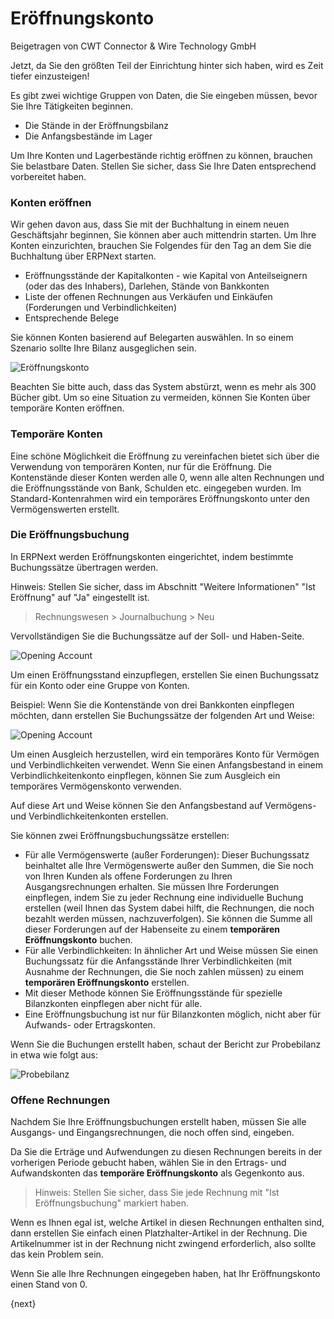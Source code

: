 # Eröffnungskonto
<span class="text-muted contributed-by">Beigetragen von CWT Connector & Wire Technology GmbH</span>

Jetzt, da Sie den größten Teil der Einrichtung hinter sich haben, wird es Zeit tiefer einzusteigen!

Es gibt zwei wichtige Gruppen von Daten, die Sie eingeben müssen, bevor Sie Ihre Tätigkeiten beginnen.

* Die Stände in der Eröffnungsbilanz
* Die Anfangsbestände im Lager

Um Ihre Konten und Lagerbestände richtig eröffnen zu können, brauchen Sie belastbare Daten. Stellen Sie sicher, dass Sie Ihre Daten entsprechend vorbereitet haben.

### Konten eröffnen

Wir gehen davon aus, dass Sie mit der Buchhaltung in einem neuen Geschäftsjahr beginnen, Sie können aber auch mittendrin starten. Um Ihre Konten einzurichten, brauchen Sie Folgendes für den Tag an dem Sie die Buchhaltung über ERPNext starten.

* Eröffnungsstände der Kapitalkonten - wie Kapital von Anteilseignern (oder das des Inhabers), Darlehen, Stände von Bankkonten
* Liste der offenen Rechnungen aus Verkäufen und Einkäufen (Forderungen und Verbindlichkeiten)
* Entsprechende Belege

Sie können Konten basierend auf Belegarten auswählen. In so einem Szenario sollte Ihre Bilanz ausgeglichen sein.

<img class="screenshot" alt="Eröffnungskonto" src="/assets/erpnext_docs/assets/img/accounts/opening-account-1.png">

Beachten Sie bitte auch, dass das System abstürzt, wenn es mehr als 300 Bücher gibt. Um so eine Situation zu vermeiden, können Sie Konten über temporäre Konten eröffnen.

### Temporäre Konten

Eine schöne Möglichkeit die Eröffnung zu vereinfachen bietet sich über die Verwendung von temporären Konten, nur für die Eröffnung. Die Kontenstände dieser Konten werden alle 0, wenn alle alten Rechnungen und die Eröffnungsstände von Bank, Schulden etc. eingegeben wurden. Im Standard-Kontenrahmen wird ein temporäres Eröffnungskonto unter den Vermögenswerten erstellt.

### Die Eröffnungsbuchung

In ERPNext werden Eröffnungskonten eingerichtet, indem bestimmte Buchungssätze übertragen werden.

Hinweis: Stellen Sie sicher, dass im Abschnitt "Weitere Informationen" "Ist Eröffnung" auf "Ja" eingestellt ist.

> Rechnungswesen > Journalbuchung > Neu

Vervollständigen Sie die Buchungssätze auf der Soll- und Haben-Seite.

<img class="screenshot" alt="Opening Account" src="/assets/erpnext_docs/assets/img/accounts/opening-6.png">

Um einen Eröffnungsstand einzupflegen, erstellen Sie einen Buchungssatz für ein Konto oder eine Gruppe von Konten.

Beispiel: Wenn Sie die Kontenstände von drei Bankkonten einpflegen möchten, dann erstellen Sie Buchungssätze der folgenden Art und Weise:

<img class="screenshot" alt="Opening Account" src="/assets/erpnext_docs/assets/img/accounts/opening-3.png">

Um einen Ausgleich herzustellen, wird ein temporäres Konto für Vermögen und Verbindlichkeiten verwendet. Wenn Sie einen Anfangsbestand in einem Verbindlichkeitenkonto einpflegen, können Sie zum Ausgleich ein temporäres Vermögenskonto verwenden.

Auf diese Art und Weise können Sie den Anfangsbestand auf Vermögens- und Verbindlichkeitenkonten erstellen.

Sie können zwei Eröffnungsbuchungssätze erstellen:

* Für alle Vermögenswerte (außer Forderungen): Dieser Buchungssatz beinhaltet alle Ihre Vermögenswerte außer den Summen, die Sie noch von Ihren Kunden als offene Forderungen zu Ihren Ausgangsrechnungen erhalten. Sie müssen Ihre Forderungen einpflegen, indem Sie zu jeder Rechnung eine individuelle Buchung erstellen (weil Ihnen das System dabei hilft, die Rechnungen, die noch bezahlt werden müssen, nachzuverfolgen). Sie können die Summe all dieser Forderungen auf der Habenseite zu einem **temporären Eröffnungskonto** buchen.
* Für alle Verbindlichkeiten: In ähnlicher Art und Weise müssen Sie einen Buchungssatz für die Anfangsstände Ihrer Verbindlichkeiten (mit Ausnahme der Rechnungen, die Sie noch zahlen müssen) zu einem **temporären Eröffnungskonto** erstellen.
* Mit dieser Methode können Sie Eröffnungsstände für spezielle Bilanzkonten einpflegen aber nicht für alle.
* Eine Eröffnungsbuchung ist nur für Bilanzkonten möglich, nicht aber für Aufwands- oder Ertragskonten.

Wenn Sie die Buchungen erstellt haben, schaut der Bericht zur Probebilanz in etwa wie folgt aus:

<img class="screenshot" alt="Probebilanz" src="/assets/erpnext_docs/assets/img/accounts/opening-4.png">


### Offene Rechnungen

Nachdem Sie Ihre Eröffnungsbuchungen erstellt haben, müssen Sie alle Ausgangs- und Eingangsrechnungen, die noch offen sind, eingeben.

Da Sie die Erträge und Aufwendungen zu diesen Rechnungen bereits in der vorherigen Periode gebucht haben, wählen Sie in den Ertrags- und Aufwandskonten das **temporäre Eröffnungskonto** als Gegenkonto aus.

> Hinweis: Stellen Sie sicher, dass Sie jede Rechnung mit "Ist Eröffnungsbuchung" markiert haben.

Wenn es Ihnen egal ist, welche Artikel in diesen Rechnungen enthalten sind, dann erstellen Sie einfach einen Platzhalter-Artikel in der Rechnung. Die Artikelnummer ist in der Rechnung nicht zwingend erforderlich, also sollte das kein Problem sein.

Wenn Sie alle Ihre Rechnungen eingegeben haben, hat Ihr Eröffnungskonto einen Stand von 0.

{next}
